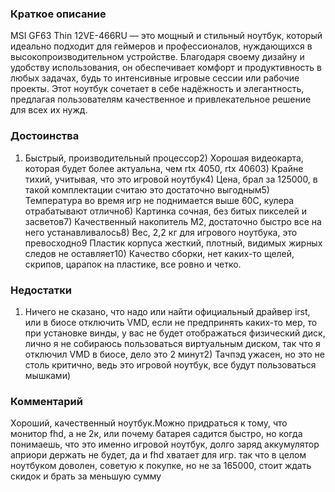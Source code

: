 ### **Краткое описание**
MSI GF63 Thin 12VE-466RU — это мощный и стильный ноутбук, который идеально подходит для геймеров и профессионалов, нуждающихся в высокопроизводительном устройстве. Благодаря своему дизайну и удобству использования, он обеспечивает комфорт и продуктивность в любых задачах, будь то интенсивные игровые сессии или рабочие проекты. Этот ноутбук сочетает в себе надёжность и элегантность, предлагая пользователям качественное и привлекательное решение для всех их нужд.

### **Достоинства**
1) Быстрый, производительный процессор2) Хорошая видеокарта, которая будет более актуальна, чем rtx 4050, rtx 40603) Крайне тихий, учитывая, что это игровой ноутбук4) Цена, брал за 125000, в такой комплектации считаю это достаточно выгодным5) Температура во время игр не поднимается выше 60С, кулера отрабатывают отлично6) Картинка сочная, без битых пикселей и засветов7) Качественный накопитель М2, достаточно быстро все на него устанавливалось8) Вес, 2,2 кг для игрового ноутбука, это превосходно9 Пластик корпуса жесткий, плотный, видимых жирных следов не оставляет10) Качество сборки, нет каких-то щелей, скрипов, царапок на пластике, все ровно и четко.

### **Недостатки**
1) Ничего не сказано, что надо или найти официальный драйвер irst, или в биосе отключить VMD, если не предпринять каких-то мер, то при установке винды, у вас не будет отображаться физический диск, лично я не собираюсь пользоваться виртуальным диском, так что я отключил VMD в биосе, дело это 2 минут2) Тачпэд ужасен, но это не столь критично, ведь это игровой ноутбук, все будут пользоваться мышками)

### **Комментарий**
Хороший, качественный ноутбук.Можно придраться к тому, что монитор fhd, а не 2к, или почему батарея садится быстро, но когда понимаешь, что это именно игровой ноутбук, долго заряд аккумулятор априори держать не будет, да и fhd хватает для игр. так что в целом ноутбуком доволен, советую к покупке, но не за 165000, стоит ждать скидок и брать за меньшую сумму
